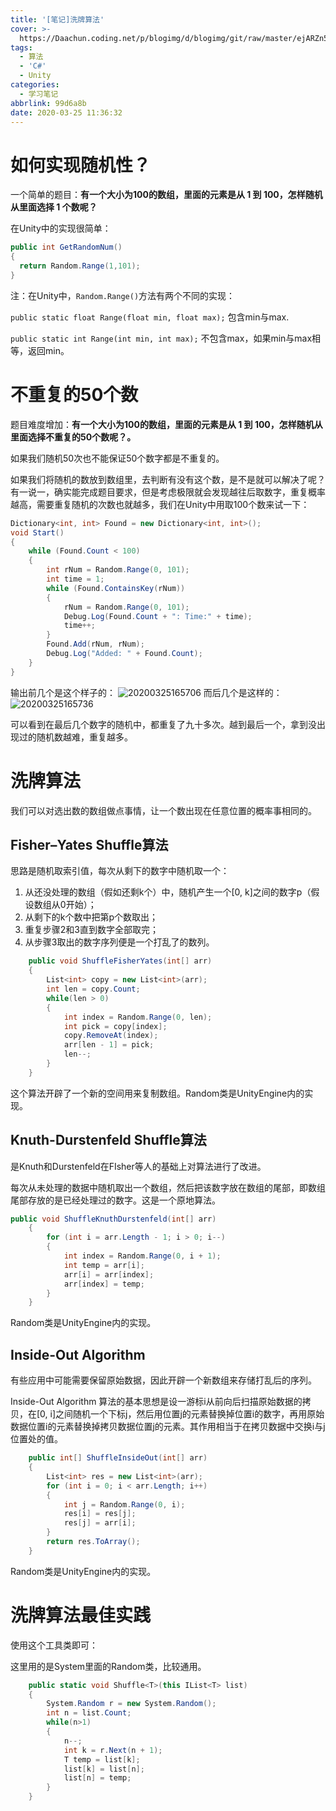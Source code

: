 ```yaml
---
title: '[笔记]洗牌算法'
cover: >-
  https://Daachun.coding.net/p/blogimg/d/blogimg/git/raw/master/ejARZn5tg7olkKP.png.png
tags:
  - 算法
  - 'C#'
  - Unity
categories:
  - 学习笔记
abbrlink: 99d6a8b
date: 2020-03-25 11:36:32
---
```


# 如何实现随机性？

一个简单的题目：**有一个大小为100的数组，里面的元素是从 1 到 100，怎样随机从里面选择 1 个数呢？**

在Unity中的实现很简单：

``` cs
public int GetRandomNum()
{
  return Random.Range(1,101);
}

```

注：在Unity中，`Random.Range()`方法有两个不同的实现：

`public static float Range(float min, float max);` 包含min与max.

`public static int Range(int min, int max);` 不包含max，如果min与max相等，返回min。

# 不重复的50个数

题目难度增加：**有一个大小为100的数组，里面的元素是从 1 到 100，怎样随机从里面选择不重复的50个数呢？。**

如果我们随机50次也不能保证50个数字都是不重复的。

如果我们将随机的数放到数组里，去判断有没有这个数，是不是就可以解决了呢？有一说一，确实能完成题目要求，但是考虑极限就会发现越往后取数字，重复概率越高，需要重复随机的次数也就越多，我们在Unity中用取100个数来试一下：

``` cs
Dictionary<int, int> Found = new Dictionary<int, int>();
void Start()
{
    while (Found.Count < 100)
    {
        int rNum = Random.Range(0, 101);
        int time = 1;
        while (Found.ContainsKey(rNum))
        {
            rNum = Random.Range(0, 101);
            Debug.Log(Found.Count + ": Time:" + time);
            time++;
        }
        Found.Add(rNum, rNum);
        Debug.Log("Added: " + Found.Count);
    }
}
```
输出前几个是这个样子的：
![20200325165706](https://Daachun.coding.net/p/blogimg/d/blogimg/git/raw/master/cSIwAsNnxJ6QdT4.png)
而后几个是这样的：
![20200325165736](https://Daachun.coding.net/p/blogimg/d/blogimg/git/raw/master/D91q65l8y2tgSYX.png)

可以看到在最后几个数字的随机中，都重复了九十多次。越到最后一个，拿到没出现过的随机数越难，重复越多。

# 洗牌算法

我们可以对选出数的数组做点事情，让一个数出现在任意位置的概率事相同的。

## Fisher–Yates Shuffle算法

思路是随机取索引值，每次从剩下的数字中随机取一个：

 1. 从还没处理的数组（假如还剩k个）中，随机产生一个[0, k]之间的数字p（假设数组从0开始）；
 2. 从剩下的k个数中把第p个数取出；
 3. 重复步骤2和3直到数字全部取完；
 4. 从步骤3取出的数字序列便是一个打乱了的数列。

``` cs
    public void ShuffleFisherYates(int[] arr)
    {
        List<int> copy = new List<int>(arr);
        int len = copy.Count;
        while(len > 0)
        {
            int index = Random.Range(0, len);
            int pick = copy[index];
            copy.RemoveAt(index);
            arr[len - 1] = pick;
            len--;
        }
    }
```
这个算法开辟了一个新的空间用来复制数组。Random类是UnityEngine内的实现。

## Knuth-Durstenfeld Shuffle算法

是Knuth和Durstenfeld在FIsher等人的基础上对算法进行了改进。

每次从未处理的数据中随机取出一个数组，然后把该数字放在数组的尾部，即数组尾部存放的是已经处理过的数字。这是一个原地算法。

``` cs
public void ShuffleKnuthDurstenfeld(int[] arr)
    {
        for (int i = arr.Length - 1; i > 0; i--)
        {
            int index = Random.Range(0, i + 1);
            int temp = arr[i];
            arr[i] = arr[index];
            arr[index] = temp;
        }
    }
```

Random类是UnityEngine内的实现。

## Inside-Out Algorithm

有些应用中可能需要保留原始数据，因此开辟一个新数组来存储打乱后的序列。

Inside-Out Algorithm 算法的基本思想是设一游标i从前向后扫描原始数据的拷贝，在[0, i]之间随机一个下标j，然后用位置j的元素替换掉位置i的数字，再用原始数据位置i的元素替换掉拷贝数据位置j的元素。其作用相当于在拷贝数据中交换i与j位置处的值。

``` cs
    public int[] ShuffleInsideOut(int[] arr)
    {
        List<int> res = new List<int>(arr);
        for (int i = 0; i < arr.Length; i++)
        {
            int j = Random.Range(0, i);
            res[i] = res[j];
            res[j] = arr[i];
        }
        return res.ToArray();
    }
```
Random类是UnityEngine内的实现。


# 洗牌算法最佳实践

使用这个工具类即可：

这里用的是System里面的Random类，比较通用。

``` cs
    public static void Shuffle<T>(this IList<T> list)
    {
        System.Random r = new System.Random();
        int n = list.Count;
        while(n>1)
        {
            n--;
            int k = r.Next(n + 1);
            T temp = list[k];
            list[k] = list[n];
            list[n] = temp;
        }
    }
```

